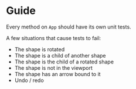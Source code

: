 # Guide

Every method on `App` should have its own unit tests.

A few situations that cause tests to fail:

- The shape is rotated
- The shape is a child of another shape
- The shape is the child of a rotated shape
- The shape is not in the viewport
- The shape has an arrow bound to it
- Undo / redo

